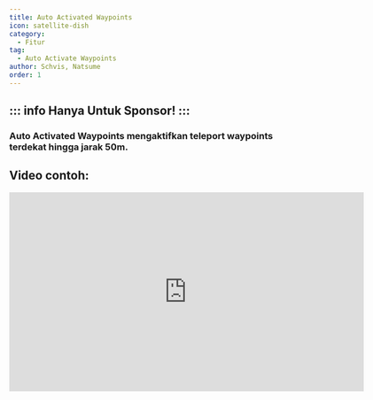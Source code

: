 ```yaml
---
title: Auto Activated Waypoints
icon: satellite-dish
category:
  - Fitur
tag:
  - Auto Activate Waypoints
author: Schvis, Natsume
order: 1
---
```

::: info Hanya Untuk Sponsor!
:::
---
### Auto Activated Waypoints mengaktifkan teleport waypoints terdekat hingga jarak 50m.

## Video contoh:

<div class="iframe-container"><iframe width="640" height="360" src="https://www.youtube.com/embed/qstBErr9mJ0?list=PL5eI1Tb64p56g27qfYk7VuFTz4FK6YrKa" title="Korepi - AutoActivateTP (Sponsor)" frameborder="0" allow="accelerometer; autoplay; clipboard-write; encrypted-media; gyroscope; picture-in-picture; web-share" allowfullscreen></iframe></div>